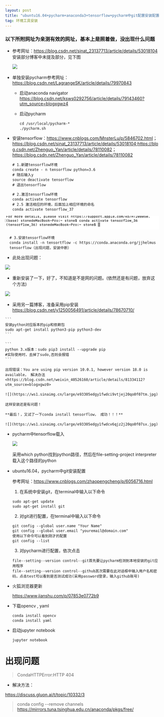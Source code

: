 ```yaml
---
layout: post
title: "ubuntu16.04+pycharm+anaconda3+tensorflow+pycharm中git配置安装配置"
tag: 环境工具安装
---
```


### 以下所附网址为亲测有效的网址，基本上是照着做，没出现什么问题

- 参考网址：<https://blog.csdn.net/sinat_23137713/article/details/53018104>安装部分博客中未提及部分，见下图

  ![](https://ws1.sinaimg.cn/large/e93305edly1fwcqoo9u6nj22io1w0u18.jpg)

- 单独安装pycharm参考网址：<https://blog.csdn.net/LagrangeSK/article/details/79970843>

  - 启动anaconda navigator <https://blog.csdn.net/ksws0292756/article/details/79143460?utm_source=blogxgwz4>

  - 启动pycharm

    ~~~
    cd /usr/local/pycharm-*
    ./pycharm.sh
    ~~~

- 安装tensorflow：<https://www.cnblogs.com/MnsterLu/p/5846702.html>；<https://blog.csdn.net/sinat_23137713/article/details/53018104>;<https://blog.csdn.net/Zhenguo_Yan/article/details/78110082>；<https://blog.csdn.net/Zhenguo_Yan/article/details/78110082>

  ~~~
  # 1.新建tensorflow环境
  conda create - n tensorflow python=3.6
  # 随后输入y
  source deactivate tensorflow
  # 退出tensorflow
  ~~~

  ~~~
  # 2.激活tensorflow环境
  conda activate tensorflow 
  # 2.5 激活相应的环境，后面加上相应环境的命名
  conda activate tensorflow_37 
  ~~~

![image-20200228001937509](../yaolinxia.github.io/img/image-20200228001937509.png)


  ~~~
    # 3.安装tensorflow环境
    conda install -n tensortflow -c https://conda.anaconda.org/jjhelmus 		   
    tensorflow（出现问题，安装中断）
  ~~~

  - 此处出现问题：

  ![](https://ws1.sinaimg.cn/large/e93305edly1fwcqorpjmyj20qo0f0tzb.jpg)

  - 重新安装了一下，好了，不知道是不是网的问题。(依然还是有问题，放弃这个方法)

  ![](https://ws1.sinaimg.cn/large/e93305edly1fwcqsjwdrtj20qo0f0tud.jpg)

  -  采用另一篇博客，准备采用pip安装<https://blog.csdn.net/y1250056491/article/details/78670710/>

    ```
    安装python对应版本的pip和依赖包
    sudo apt-get install python3-pip python3-dev
    ```

    ```
    python 3.x版本：sudo pip3 install --upgrade pip
    #实际使用时，去掉了sudo,否则会报错
    ```

    出现错误：You are using pip version 10.0.1, however version 18.0 is available， 解决办法<https://blog.csdn.net/weixin_40526160/article/details/81334112?utm_source=blogxgwz0>

    ![](https://ws1.sinaimg.cn/large/e93305edgy1fwdci9vtjej20qo0f07tm.jpg)

    这样安装还是有问题！

    **最后！，又试了一下conda install tensorflow， 成功！！！**

    ![](https://ws1.sinaimg.cn/large/e93305edgy1fwdcv6qjz2j20qo0f07sx.jpg)

- pycharm中tensorflow载入

  ![](H:\python-workspace\blog\yaolinxia.github.io\_posts\环境工具安装\e93305edgy1fwdd9ydeocj20qo0f0kga.jpg)

  采用which python找到python路径，然后在file-setting-project interpreter载入这个路径的python

- ubuntu16.04，pycharm中git安装配置

  参考网址：<https://www.cnblogs.com/zhaopengcheng/p/6056716.html>

  1. 在系统中安装git，在terminal中输入以下命令

  ~~~
  sudo apt-get update
  sudo apt-get install git
  ~~~

  2. 对git进行配置，在terminal中输入以下命令

  ~~~
  git config --global user.name "Your Name"
  git config --global user.email "youremail@domain.com"
  使用以下命令可以看到刚才的配置
  git config --list
  ~~~

  3. 对pycharm进行配置，依次点击

  ~~~
  file--setting--version control--git首先要让pycharm检测到本地安装的git应用程序
  file--setting--version control--github其次需要在此对话框中输入用户名和密码，点击test可以看到是否测试成功(采用password登录，输入github账号)
  ~~~

- 火狐浏览器更新

  <https://www.jianshu.com/p/07853e0772b9>

- 下载opencv , yaml

  ~~~
  conda install opencv
  conda install yaml
  
  ~~~
  
-  启动jupyter notebook

   ~~~
   jupyter notebook
   ~~~

   

# **出现问题**

> CondaHTTPError:HTTP 404

- 解决方法：

<https://discuss.gluon.ai/t/topic/10332/3>

> conda config --remove channels [https://mirrors.tuna.tsinghua.edu.cn/anaconda/pkgs/free/ ](https://mirrors.tuna.tsinghua.edu.cn/anaconda/pkgs/free/)

